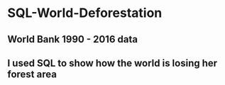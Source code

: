 # SQL-World-Deforestation
## World Bank 1990 - 2016 data
## I used SQL to show how the world is losing her forest area